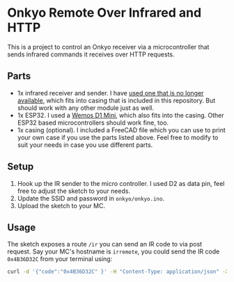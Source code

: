 # Onkyo Remote Over Infrared and HTTP
This is a project to control an Onkyo receiver via a microcontroller that sends infrared commands it receives over HTTP requests.

## Parts
- 1x infrared receiver and sender. I have [used one that is no longer available](https://www.amazon.de/-/en/gp/product/B07912FFXV), which fits into casing that is included in this repository. But should work with any other module just as well.
- 1x ESP32. I used a [Wemos D1 Mini](https://www.wemos.cc/en/latest/d1/d1_mini.html), which also fits into the casing. Other ESP32 based microcontrollers should work fine, too.
- 1x casing (optional). I included a FreeCAD file which you can use to print your own case if you use the parts listed above. Feel free to modify to suit your needs in case you use different parts.

## Setup
1. Hook up the IR sender to the micro controller. I used D2 as data pin, feel free to adjust the sketch to your needs.
2. Update the SSID and password in `onkyo/onkyo.ino`.
3. Upload the sketch to your MC.

## Usage
The sketch exposes a route `/ir` you can send an IR code to via post request. Say your MC's hostname is `irremote`, you could send the IR code `0x4B36D32C` from your terminal using:

```sh
curl -d '{"code":"0x4B36D32C" }' -H "Content-Type: application/json" -X POST http://irremote/ir
```

